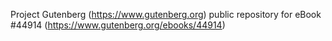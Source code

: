 Project Gutenberg (https://www.gutenberg.org) public repository for eBook #44914 (https://www.gutenberg.org/ebooks/44914)
